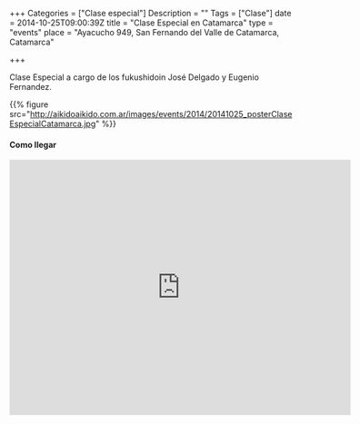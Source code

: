 +++
Categories = ["Clase especial"]
Description = ""
Tags = ["Clase"]
date = 2014-10-25T09:00:39Z
title = "Clase Especial en Catamarca"
type = "events"
place = "Ayacucho 949, San Fernando del Valle de Catamarca, Catamarca"

+++

Clase Especial a cargo de los fukushidoin José Delgado y Eugenio Fernandez.

{{% figure src="http://aikidoaikido.com.ar/images/events/2014/20141025_posterClaseEspecialCatamarca.jpg" %}}


#### Como llegar

<iframe src="https://www.google.com/maps/embed?pb=!1m16!1m10!1m3!1d876.8037210111901!2d-65.7841079!3d-28.473074599999837!2m1!3f0!3m2!1i1024!2i768!4f13.1!3m3!1m2!1s0x942428c1db6f1d9d%3A0x943df2cedc723ae!2sAyacucho+949%2C+San+Fernando+del+Valle+de+Catamarca%2C+Catamarca!5e0!3m2!1ses-419!2sar!4v1412632350383" width="600" height="450" frameborder="0" style="border:0"></iframe>



